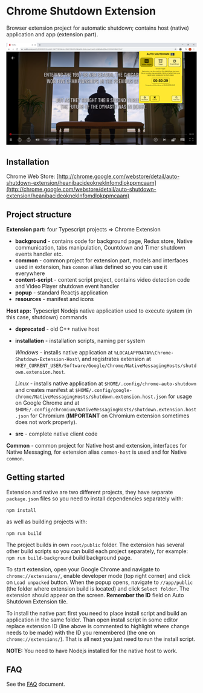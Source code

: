 # Chrome Shutdown Extension

Browser extension project for automatic shutdown; contains host (native) application and app (extension part).

![Capture](./screenshot.PNG)

## Installation

Chrome Web Store: [http://chrome.google.com/webstore/detail/auto-shutdown-extension/heanibacideokneklnfomdlokppmcaam](http://chrome.google.com/webstore/detail/auto-shutdown-extension/heanibacideokneklnfomdlokppmcaam)

## Project structure

**Extension part:** four Typescript projects => Chrome Extension

* **background** - contains code for background page, Redux store, Native communication, tabs manipulation, Countdown and Timer shutdown events handler etc.
* **common** - common project for extension part, models and interfaces used in extension, has `common` allias defined so you can use it everywhere
* **content-script** - content script project, contains video detection code and Video Player shutdown event handler
* **popup** - standard Reactjs application
* **resources** - manifest and icons

**Host app:** Typescript Nodejs native application used to execute system (in this case, shutdown) commands

* **deprecated** - old C++ native host
* **installation** - installation scripts, naming per system

     *Windows* - installs native application at `%LOCALAPPDATA%\Chrome-Shutdown-Extension-Host\` and registrates extension at `HKEY_CURRENT_USER/Software/Google/Chrome/NativeMessagingHosts/shutdown.extension.host`.
     
     *Linux* - installs native application at `$HOME/.config/chrome-auto-shutdown` and creates manifest at `$HOME/.config/google-chrome/NativeMessagingHosts/shutdown.extension.host.json` for usage on Google Chrome and at `$HOME/.config/chromium/NativeMessagingHosts/shutdown.extension.host.json` for Chromium (**IMPORTANT** on Chromium extension sometimes does not work properly).

* **src** - complete native client code

**Common** - common project for Native host and extension, interfaces for Native Messaging, for extension alias `common-host` is used and for Native `common`. 

## Getting started

Extension and native are two different projects, they have separate `package.json` files so you need to install dependencies separately with:

```
npm install
```

as well as building projects with:

```
npm run build
```

The project builds in own `root/public` folder. The extension has several other build scripts so you can build each project separately, for example: `npm run build-background` build background page.

To start extension, open your Google Chrome and navigate to `chrome://extensions/`, enable developer mode (top right corner) and click on `Load unpacked` button. When the popup opens, navigate to `//app/public` (the folder where extension build is located) and click `Select folder`. The extension should appear on the screen. **Remember the ID** field on Auto Shutdown Extension tile.

To install the native part first you need to place install script and build an application in the same folder. Than open install script in some editor replace extension ID (line above is commented to highlight where change needs to be made) with the ID you remembered (the one on `chrome://extensions/`). That is all next you just need to run the install script.

**NOTE:** You need to have Nodejs installed for the native host to work.

## FAQ

See the [FAQ](FAQ.md) document.
